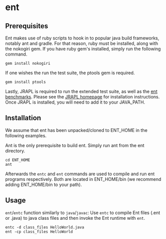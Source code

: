 # ent

Prerequisites
------------
Ent makes use of ruby scripts to hook in to popular java build frameworks, notably ant and gradle. For that reason, ruby must be installed, along with the nokogiri gem. If you have ruby gem's installed, simply run the following command.

```
gem install nokogiri
```

If one wishes the run the test suite, the ptools gem is required.

```
gem install ptools
``` 

Lastly, JRAPL is required to run the extended test suite, as well as the [ent benchmarks](https://github.com/anthonycanino1/entbench). Please see the [JRAPL homepage](http://kliu20.github.io/jRAPL/) for installation instructions. Once JRAPL is installed, you will need to add it to your JAVA_PATH.

Installation
------------

We assume that ent has been unpacked/cloned to ENT\_HOME in the following examples.

Ant is the only prerequisite to build ent. Simply run ant from the ent directory.

```
cd ENT_HOME
ant 
```

Afterwards the ```entc``` and ```ent``` commands are used to compile and run ent programs respectively. Both are located in ENT\_HOME/bin (we recommend adding ENT\_HOME/bin to your path).

Usage
------------

```ent```/```entc``` function similarly to ```java```/```javac```: Use ```entc``` to compile Ent files (.ent or .java) to java class files and then invoke the Ent runtime with ```ent```.

```
entc -d class_files HelloWorld.java
ent -cp class_files HelloWorld
```
